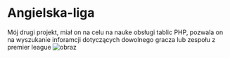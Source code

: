 # Angielska-liga
Mój drugi projekt, miał on na celu na nauke obsługi tablic PHP, pozwala on na wyszukanie inforamcji dotyczących dowolnego gracza lub zespołu z premier league
![obraz](https://user-images.githubusercontent.com/122903199/227271939-0d1a2319-b6f1-4dd2-9d10-67e1b94596cb.png)
